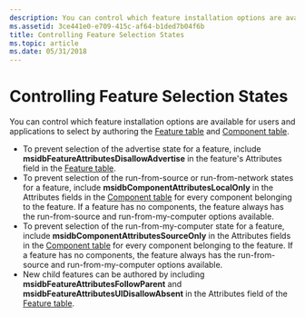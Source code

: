 ```yaml
---
description: You can control which feature installation options are available for users and applications to select by authoring the Feature table and Component table.
ms.assetid: 3ce441e0-e709-415c-af64-b1ded7b04f6b
title: Controlling Feature Selection States
ms.topic: article
ms.date: 05/31/2018
---
```


# Controlling Feature Selection States

You can control which feature installation options are available for users and applications to select by authoring the [Feature table](feature-table.md) and [Component table](component-table.md).

-   To prevent selection of the advertise state for a feature, include **msidbFeatureAttributesDisallowAdvertise** in the feature's Attributes field in the [Feature table](feature-table.md).
-   To prevent selection of the run-from-source or run-from-network states for a feature, include **msidbComponentAttributesLocalOnly** in the Attributes fields in the [Component table](component-table.md) for every component belonging to the feature. If a feature has no components, the feature always has the run-from-source and run-from-my-computer options available.
-   To prevent selection of the run-from-my-computer state for a feature, include **msidbComponentAttributesSourceOnly** in the Attributes fields in the [Component table](component-table.md) for every component belonging to the feature. If a feature has no components, the feature always has the run-from-source and run-from-my-computer options available.
-   New child features can be authored by including **msidbFeatureAttributesFollowParent** and **msidbFeatureAttributesUIDisallowAbsent** in the Attributes field of the [Feature table](feature-table.md).

 

 




